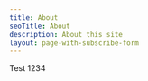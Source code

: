```yaml
---
title: About
seoTitle: About
description: About this site
layout: page-with-subscribe-form
---
```

Test 1234
